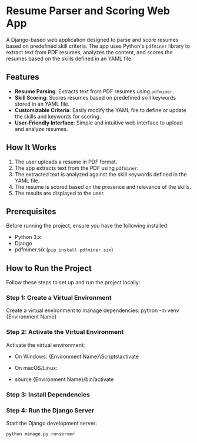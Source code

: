 # Resume Parser and Scoring Web App

A Django-based web application designed to parse and score resumes based on predefined skill criteria. The app uses Python's `pdfminer` library to extract text from PDF resumes, analyzes the content, and scores the resumes based on the skills defined in an YAML file.

## Features

- **Resume Parsing**: Extracts text from PDF resumes using `pdfminer`.
- **Skill Scoring**: Scores resumes based on predefined skill keywords stored in an YAML file.
- **Customizable Criteria**: Easily modify the YAML file to define or update the skills and keywords for scoring.
- **User-Friendly Interface**: Simple and intuitive web interface to upload and analyze resumes.

## How It Works

1. The user uploads a resume in PDF format.
2. The app extracts text from the PDF using `pdfminer`.
3. The extracted text is analyzed against the skill keywords defined in the YAML file.
4. The resume is scored based on the presence and relevance of the skills.
5. The results are displayed to the user.

## Prerequisites

Before running the project, ensure you have the following installed:

- Python 3.x
- Django
- pdfminer.six (`pip install pdfminer.six`)

## How to Run the Project

Follow these steps to set up and run the project locally:

### Step 1: Create a Virtual Environment

Create a virtual environment to manage dependencies:
python -m venv {Environment Name}

### Step 2: Activate the Virtual Environment

Activate the virtual environment:

- On Windows:
  {Environment Name}\Scripts\activate

- On macOS/Linux:
- source {Environment Name}/bin/activate

### Step 3: Install Dependencies 

### Step 4: Run the Django Server
Start the Django development server:

```bash
python manage.py runserver
